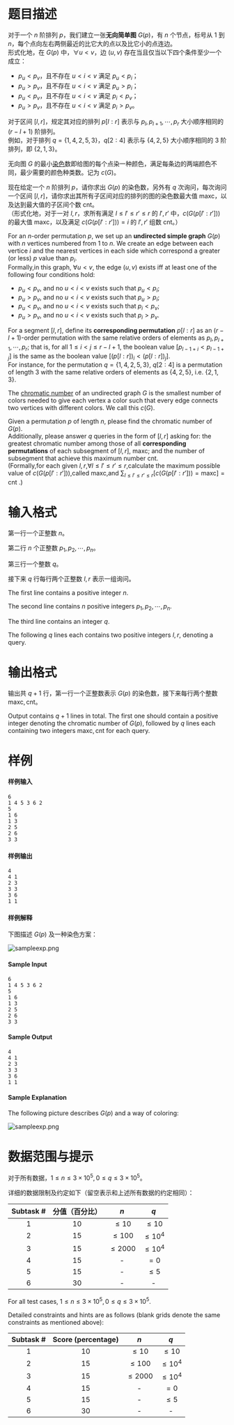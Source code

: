 
# 题目描述

对于一个 $n$ 阶排列 $p$，我们建立一张**无向简单图** $G(p)$，有 $n$ 个节点，标号从 $1$ 到 $n$，每个点向左右两侧最近的比它大的点以及比它小的点连边。  
形式化地，在 $G(p)$ 中，$\forall u<v$，边 $(u,v)$ 存在当且仅当以下四个条件至少一个成立：

* $p_u<p_v$，且不存在 $u<i<v$ 满足 $p_u<p_i$；
* $p_u>p_v$，且不存在 $u<i<v$ 满足 $p_u>p_i$；
* $p_u<p_v$，且不存在 $u<i<v$ 满足 $p_i<p_v$；
* $p_u>p_v$，且不存在 $u<i<v$ 满足 $p_i>p_v$。

对于区间 $[l,r]$，规定其对应的排列 $p[l:r]$ 表示与 $p_l,p_{l+1},\cdots,p_r$ 大小顺序相同的 $(r-l+1)$ 阶排列。  
例如，对于排列 $q=\{1,4,2,5,3\}$，$q[2:4]$ 表示与 $\{4,2,5\}$ 大小顺序相同的 $3$ 阶排列，即 $\{2,1,3\}$。

无向图 $G$ 的最小[染色](https://en.wikipedia.org/wiki/Graph_coloring)数即给图的每个点染一种颜色，满足每条边的两端颜色不同，最少需要的颜色种类数。记为 $c(G)$。

现在给定一个 $n$ 阶排列 $p$，请你求出 $G(p)$ 的染色数，另外有 $q$ 次询问，每次询问一个区间 $[l,r]$，请你求出其所有子区间对应的排列的图的染色数最大值 $\mathrm{maxc}$，以及达到最大值的子区间个数 $\mathrm{cnt}$。  
（形式化地，对于一对 $l,r$，求所有满足 $l\le l'\le r'\le r$ 的 $l',r'$ 中，$c(G(p[l':r']))$ 的最大值 $\mathrm{maxc}$，以及满足 $c(G(p[l':r']))=i$ 的 $l',r'$ 组数 $\mathrm{cnt}$。）

<div class="lang-divider"></div>

For an $n$-order permutation $p$, we set up an **undirected simple graph** $G(p)$ with $n$ vertices numbered from $1$ to $n$.
We create an edge between each vertice $i$ and the nearest vertices in each side which correspond a greater (or less) $p$ value than $p_i$.  
Formally,in this graph, $\forall u<v$, the edge $(u, v)$ exists iff at least one of the following four conditions hold:

* $p_u<p_v$, and no $u<i<v$ exists such that $p_u<p_i$;
* $p_u>p_v$, and no $u<i<v$ exists such that $p_u>p_i$;
* $p_u<p_v$, and no $u<i<v$ exists such that $p_i<p_v$;
* $p_u>p_v$, and no $u<i<v$ exists such that $p_i>p_v$.

For a segment $[l,r]$, define its **corresponding permutation** $p[l:r]$ as an $(r-l+1)$-order permutation with the same relative orders of elements as $p_l,p_{l+1},\cdots,p_r$; that is, for all $1 \leq i < j \leq r-l+1$, the boolean value $[p_{l-1+i} < p_{l-1+j}]$ is the same as the boolean value $[(p[l:r])_i < (p[l:r])_j]$.   
For instance, for the permutation $q=\{1,4,2,5,3\}$, $q[2:4]$ is a permutation of length $3$ with the same relative orders of elements as $\{4,2,5\}$, i.e. $\{2,1,3\}$.

The [chromatic number](https://en.wikipedia.org/wiki/Graph_coloring) of an undirected graph $G$ is the smallest number of colors needed to give each vertex a color such that every edge connects two vertices with different colors. We call this $c(G)$.

Given a permutation $p$ of length $n$, please find the chromatic number of $G(p)$.   
Additionally, please answer $q$ queries in the form of $[l,r]$ asking for: the greatest chromatic number among those of all **corresponding permutations** of each subsegment of $[l,r]$, $\mathrm{maxc}$; and the number of subsegment that achieve this maximum number $\mathrm{cnt}$.  
(Formally,for each given $l,r$,$\forall l\le l'\le r' \le r$,calculate the maximum possible value of $c(G(p[l':r']))$,called $\mathrm{maxc}$,and $\sum_{l\leqslant l'\leqslant r'\leqslant r}[c(G(p[l':r']))=\mathrm{maxc}]=\mathrm{cnt}$ .)

# 输入格式

第一行一个正整数 $n$。

第二行 $n$ 个正整数 $p_1,p_2,\cdots ,p_n$。

第三行一个整数 $q$。

接下来 $q$ 行每行两个正整数 $l,r$ 表示一组询问。

<div class="lang-divider"></div>

The first line contains a positive integer $n$.

The second line contains $n$ positive integers $p_1,p_2,\cdots ,p_n$.

The third line contains an integer $q$.

The following $q$ lines each contains two positive integers $l,r$, denoting a query.

# 输出格式

输出共 $q+1$ 行，第一行一个正整数表示 $G(p)$ 的染色数，接下来每行两个整数 $\mathrm{maxc},\mathrm{cnt}$。

<div class="lang-divider"></div>

Output contains $q+1$ lines in total. The first one should contain a positive integer denoting the chromatic number of $G(p)$, followed by $q$ lines each containing two integers $\mathrm{maxc},\mathrm{cnt}$ for each query.

# 样例

#### 样例输入
```plain
6
1 4 5 3 6 2
5
1 6
1 3
2 5
2 6
3 3
```

#### 样例输出
```plain
4
4 1
2 3
3 3
3 6
1 1
```

#### 样例解释

下图描述 $G(p)$ 及一种染色方案：

![sampleexp.png](/source/loj/554/img/aHR0cHM6Ly9pLmxvbGkubmV0LzIwMTgvMDIvMjIvNWE4ZTMxZTJkNzE3OS5wbmc=.png)

<div class="lang-divider"></div>

#### Sample Input
```plain
6
1 4 5 3 6 2
5
1 6
1 3
2 5
2 6
3 3
```

#### Sample Output
```plain
4
4 1
2 3
3 3
3 6
1 1
```

#### Sample Explanation

The following picture describes $G(p)$ and a way of coloring:

![sampleexp.png](/source/loj/554/img/aHR0cHM6Ly9pLmxvbGkubmV0LzIwMTgvMDIvMjIvNWE4ZTMxZTJkNzE3OS5wbmc=.png)

# 数据范围与提示

对于所有数据，$1\le n\le 3\times 10^5,0\le q\le 3\times 10^5$。

详细的数据限制及约定如下（留空表示和上述所有数据的约定相同）：

|Subtask #|分值（百分比）|$n$|$q$|
|:-:|:-:|:-:|:-:|
|$1$|$10$|$\le 10$|$\le 10$|
|$2$|$15$|$\le 100$|$\le 10^4$|
|$3$|$15$|$\le 2000$|$\le 10^4$|
|$4$|$15$|-|$=0$|
|$5$|$15$|-|$\le 5$|
|$6$|$30$|-|-|

<div class="lang-divider"></div>

For all test cases, $1\le n\le 3\times 10^5,0\le q\le 3\times 10^5$.

Detailed constraints and hints are as follows (blank grids denote the same constraints as mentioned above):

|Subtask #|Score (percentage)|$n$|$q$|
|:-:|:-:|:-:|:-:|
|$1$|$10$|$\le 10$|$\le 10$|
|$2$|$15$|$\le 100$|$\le 10^4$|
|$3$|$15$|$\le 2000$|$\le 10^4$|
|$4$|$15$|-|$=0$|
|$5$|$15$|-|$\le 5$|
|$6$|$30$|-|-|


